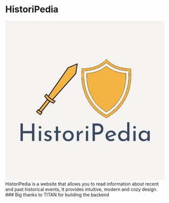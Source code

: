 # HistoriPedia
<img src="HistoriPedia.png"> 
HistoriPedia is a website that allows you to read information about recent and past historical events, It provides intuitive, modern and cozy design. 
### Big thanks to TITAN for building the backend
